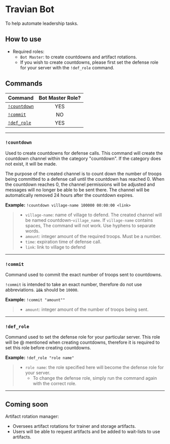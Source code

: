 # Travian Bot

To help automate leadership tasks.

## How to use

* Required roles:
  * `Bot Master`: to create countdowns and artifact rotations.
  * If you wish to create countdowns, please first set the defense role for your server with the `!def_role` command.

## Commands

|Command|Bot Master Role?|
|--------|:--------------:|
|[`!countdown`](https://github.com/kyle-gross/discord-bot#countdown)|YES|
|[`!commit`](https://github.com/kyle-gross/discord-bot#commit)|NO|
|[`!def_role`](https://github.com/kyle-gross/discord-bot#def_role)|YES|

---

### `!countdown`

Used to create countdowns for defense calls. This command will create the countdown channel within the category "countdown". If the category does not exist, it will be made.

The purpose of the created channel is to count down the number of troops being committed to a defense call until the countdown has reached 0. When the countdown reaches 0, the channel permissions will be adjusted and messages will no longer be able to be sent there. The channel will be automatically removed 24 hours after the countdown expires.

**Example:** `!countdown village-name 100000 00:00:00 <link>`

> * `village-name`: name of village to defend. The created channel will be named countdown-`village_name`. If `village-name` contains spaces, The command will not work. Use hyphens to separate words.
> * `amount`: integer amount of the required troops. Must be a number.
> * `time`: expiration time of defense call.
> * `link`: link to village to defend

---

### `!commit`

Command used to commit the exact number of troops sent to countdowns.

`!commit` is intended to take an exact number, therefore do not use abbreviations. ~~`10k`~~ should be `10000`.

**Example:** `!commit "amount""`

> * `amount`: integer amount of the number of troops being sent.

---

### `!def_role`

Command used to set the defense role for your particular server. This role will be @ mentioned when creating countdowns, therefore it is required to set this role before creating countdowns.

**Example:** `!def_role "role name"`

> * `role name`: the role specified here will become the defense role for your server.
>   * To change the defense role, simply run the command again with the correct role.

---

## Coming soon

Artifact rotation manager:

* Oversees artifact rotations for trainer and storage artifacts.
* Users will be able to request artifacts and be added to wait-lists to use artifacts.
